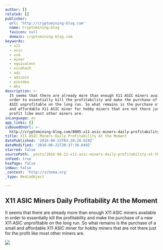 ```yaml
---
author: []
related: []
publisher:
  url: 'http://cryptomining-blog.com'
  name: Cryptomining-blog
  favicon: null
  domain: cryptomining-blog.com
keywords:
  - x11
  - asic
  - usd
  - miner
  - equivalent
  - nicehash
  - adz
  - adzcoin
  - pinidea
  - mhs
description: >-
  It seems that there are already more than enough X11 ASIC miners available in
  order to essentially kill the profitability and make the purchase of a new X11
  ASIC unprofitable on the long run. So what remains is the purchase of a small
  and affordable X11 ASIC miner for hobby miners that are not there just for the
  profit like most other miners are.
inLanguage: en
app_links: []
isBasedOnUrl: >-
  http://cryptomining-blog.com/8005-x11-asic-miners-daily-profitability-at-the-moment/
title: X11 ASIC Miners Daily Profitability At the Moment
datePublished: '2016-06-22T03:20:28.619Z'
dateModified: '2016-06-21T20:37:30.049Z'
starred: false
sourcePath: _posts/2016-06-22-x11-asic-miners-daily-profitability-at-the-moment.md
inFeed: true
hasPage: false
inNav: false
_context: 'http://schema.org'
_type: MediaObject

---
```

<article style=""><h1>X11 ASIC Miners Daily Profitability At the Moment</h1><p>It seems that there are already more than enough X11 ASIC miners available in order to essentially kill the profitability and make the purchase of a new X11 ASIC unprofitable on the long run. So what remains is the purchase of a small and affordable X11 ASIC miner for hobby miners that are not there just for the profit like most other miners are.</p><img src="http://cryptomining-blog.com/wp-content/uploads/2016/06/whattomine-x11-asics-580x356.jpg" /></article>